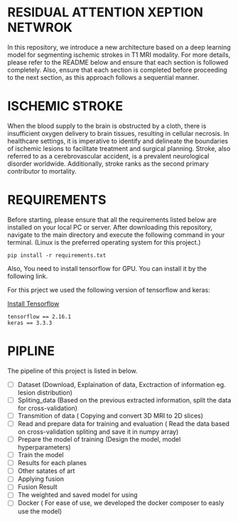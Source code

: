 # RESIDUAL ATTENTION XEPTION NETWROK
In this repository, we introduce a new architecture based on a deep learning model for segmenting ischemic strokes in T1 MRI modality.
 For more details, please refer to the README below and ensure that each section is followed completely. Also, ensure that each section is 
 completed before proceeding to the next section, as this approach follows a sequential manner.


# ISCHEMIC STROKE

When the blood supply to the brain is obstructed by a cloth, there is insufficient oxygen delivery to brain tissues, resulting in cellular necrosis. 
 In healthcare settings, it is imperative to identify and delineate the boundaries of ischemic lesions to facilitate treatment and surgical planning. 
 Stroke, also referred to as a cerebrovascular accident, is a prevalent neurological disorder worldwide. Additionally, stroke ranks as the second primary contributor to mortality. 

# REQUIREMENTS 

 Before starting, please ensure that all the requirements listed below are installed on your local PC or server.
 After downloading this repository, navigate to the main directory and execute the following command in your terminal. (Linux is the preferred operating system for this project.)


```
pip install -r requirements.txt

```
Also, You need to install tensorflow for GPU. You can install it by the following link.


For this prject we used the following version of tensorflow and keras:

[Install Tensorflow](https://www.tensorflow.org/install/pip)


```
tensorflow == 2.16.1
keras == 3.3.3 
```

# PIPLINE 

The pipeline of this project is listed in below.

- [ ] Dataset (Download, Explaination of data, Exctraction of information eg. lesion distribution)
- [ ] Spliting_data (Based on the previous extracted information, split the data for cross-validation) 
- [ ] Transmition of data ( Copying and convert 3D MRI to 2D slices)
- [ ] Read and prepare data for training and evaluation ( Read the data based on cross-validation spliting and save it in numpy array)
- [ ] Prepare the model of training (Design the model, model hyperparameters)
- [ ] Train the model 
- [ ] Results for each planes
- [ ] Other satates of art 
- [ ] Applying fusion 
- [ ] Fusion Result
- [ ] The weighted and saved model for using 
- [ ] Docker ( For ease of use, we developed the docker composer to easly use the model) 
